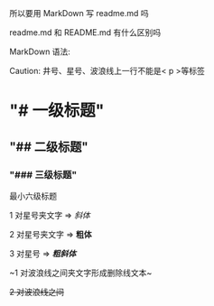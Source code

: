 所以要用 MarkDown 写 readme.md 吗

readme.md 和 README.md 有什么区别吗

MarkDown 语法:
<p> Caution: 井号、星号、波浪线上一行不能是< p >等标签
  
# "# 一级标题"
## "## 二级标题"
### "### 三级标题"
最小六级标题<p>

1 对星号夹文字 => *斜体*

2 对星号夹文字 => **粗体**

3 对星号 => ***粗斜体***

~1 对波浪线之间夹文字形成删除线文本~

~~2 对波浪线之间~~

~~~3 对波浪线之间~~~
